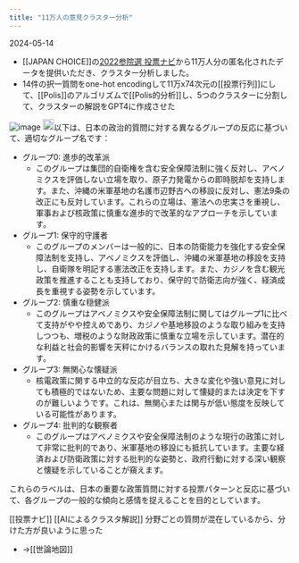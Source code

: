 ```yaml
---
title: "11万人の意見クラスター分析"
---
```


2024-05-14
- [[JAPAN CHOICE]]の[2022参院選 投票ナビ](https://japanchoice.jp/vote-navi/)から11万人分の匿名化されたデータを提供いただき、クラスター分析しました。
- 14件の択一質問をone-hot encodingして11万x74次元の[[投票行列]]にして、[[Polis]]のアルゴリズムで[[Polis的分析]]し、5つのクラスターに分割して、クラスターの解説をGPT4に作成させた

![image](https://gyazo.com/f1e4df47808c3db06875529eae6bd8e5/thumb/1000)
<img src='https://scrapbox.io/api/pages/nishio/gpt/icon' alt='gpt.icon' height="19.5"/>以下は、日本の政治的質問に対する異なるグループの反応に基づいて、適切なグループ名です：
- グループ0: 進歩的改革派
    - このグループは集団的自衛権を含む安全保障法制に強く反対し、アベノミクスを評価しない立場を取り、原子力発電からの即時脱却を支持します。また、沖縄の米軍基地の名護市辺野古への移設に反対し、憲法9条の改正にも反対しています。これらの立場は、憲法への忠実さを重視し、軍事および核政策に慎重な進歩的で改革的なアプローチを示しています。
- グループ1: 保守的守護者
    - このグループのメンバーは一般的に、日本の防衛能力を強化する安全保障法制を支持し、アベノミクスを評価し、沖縄の米軍基地の移設を支持し、自衛隊を明記する憲法改正を支持します。また、カジノを含む観光政策を推進することも支持しており、保守的で防衛志向が強く、経済成長を重視する姿勢を示しています。
- グループ2: 慎重な穏健派
    - このグループはアベノミクスや安全保障法制に関してはグループ1に比べて支持がやや控えめであり、カジノや基地移設のような取り組みを支持しつつも、増税のような財政政策に慎重な立場を示しています。潜在的な利益と社会的影響を天秤にかけるバランスの取れた見解を持っています。
- グループ3: 無関心な懐疑派
    - 核電政策に関する中立的な反応が目立ち、大きな変化や強い意見に対しても積極的ではないため、主要な問題に対して懐疑的または決定を下すのが難しいようです。これは、無関心または関与が低い態度を反映している可能性があります。
- グループ4: 批判的な観察者
    - このグループはアベノミクスや安全保障法制のような現行の政策に対して非常に批判的であり、米軍基地の移設にも抵抗しています。主要な経済および防衛政策に対する批判的な姿勢と、政府行動に対する深い観察と懐疑を示していることが窺えます。

これらのラベルは、日本の重要な政策質問に対する投票パターンと反応に基づいて、各グループの一般的な傾向と感情を捉えることを目的としています。

[[投票ナビ]]
[[AIによるクラスタ解説]]
分野ごとの質問が混在しているから、分けた方が良いように思った
- →[[世論地図]]
